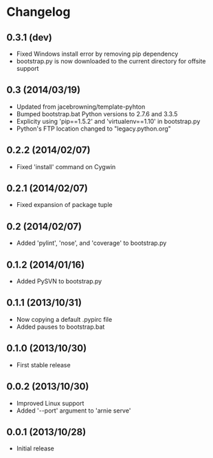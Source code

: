 Changelog
=========

0.3.1 (dev)
-----------

- Fixed Windows install error by removing pip dependency
- bootstrap.py is now downloaded to the current directory for offsite support

0.3 (2014/03/19)
----------------

- Updated from jacebrowning/template-pyhton
- Bumped bootstrap.bat Python versions to 2.7.6 and 3.3.5
- Explicity using 'pip==1.5.2' and 'virtualenv==1.10' in bootstrap.py
- Python's FTP location changed to "legacy.python.org"


0.2.2 (2014/02/07)
------------------

- Fixed 'install' command on Cygwin


0.2.1 (2014/02/07)
------------------

- Fixed expansion of package tuple


0.2 (2014/02/07)
----------------

- Added 'pylint', 'nose', and 'coverage' to bootstrap.py


0.1.2 (2014/01/16)
------------------

- Added PySVN to bootstrap.py


0.1.1 (2013/10/31)
------------------

- Now copying a default .pypirc file
- Added pauses to bootstrap.bat


0.1.0 (2013/10/30)
------------------

- First stable release


0.0.2 (2013/10/30)
------------------

- Improved Linux support
- Added '--port' argument to 'arnie serve'


0.0.1 (2013/10/28)
------------------

- Initial release
